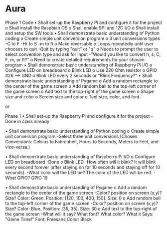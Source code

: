 # Aura

Phase 1 Code
• Shall set-up the Raspberry Pi and configure it for the project
o Shall install the Raspbian OS
o Shall enable SPI and 12C I/O
o Shall install and setup the SW tools
• Shall demonstrate basic understanding of Python coding
o Create simple unit conversion program
o 3 unit conversions types
  -C to F
  -Hr to S
  -m to ft
o Make reversable
o Loops repeatedly until user chooses to quit
  -Quit by typing "quit" or "q"
o Needs to prompt the user to select conversion type and ask for input
  -"Would you like to convert h, s, C, F, m, or ft?"
o Need to create detailed requirements for your chosen program
• Shall demonstrate basic understanding of Raspberry Pi I/O
o Configure LED on breadboard
o Blink LED
o Use 220 Ohm resistor
o GPIO #26 --> GND
o Blink LED every 2 seconds or "Blink Frequency?"
• Shall demonstrate basic understanding of Pygame
o Add a random rectangle to the center of the game screen
o Add random ball to the top-left corner of the game screen
o Add text to the top-right of the game screen
o Shape size and color
o Screen size and color
o Text size, color, and font.

or

Phase 1 • Shall set-up the Raspberry Pi and configure it for the project -Done in class already

• Shall demonstrate basic understanding of Python coding 
o Create simple unit conversion program 
-Select three unit conversions (Chosen Conversions: Celsius to Fahrenheit, Hours to Seconds, Meters to Feet, and vice-versa.)

• Shall demonstrate basic understanding of Raspberry Pi I/O 
o Configure LED on breadboard 
-Done 
o Blink LED 
-How often will it blink? It will blink every second forever (after staying on for 10 seconds and staying off for 10 seconds).
-What color will the LED be? The color of the LED will be red.
-What GPIO? GPIO 19

• Shall demonstrate basic understanding of Pygame 
o Add a random rectangle to the center of the game screen 
-Color? position on screen (x,y)? Size? Color: Green. Position: [120, 100, 400, 150]. Size: 0
o Add random ball to the top-left corner of the game screen 
-Color? position on screen (x,y)? Size? Color: Blue. Position: [35, 35]. Size: 30
o Add text to the top-right of the game screen 
-What will it say? What font? What color? What it Says: "Game Time!" Font: Freesans Color: Black

